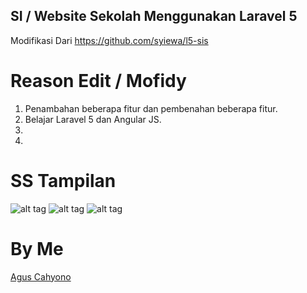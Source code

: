 ## SI / Website Sekolah Menggunakan Laravel 5

Modifikasi Dari https://github.com/syiewa/l5-sis

# Reason Edit / Mofidy
<ol>
 <li>Penambahan beberapa fitur dan pembenahan beberapa fitur.</li>
 <li>Belajar Laravel 5 dan Angular JS.</li>
 <li></li>
 <li></li>
</ol>


# SS Tampilan
![alt tag](https://github.com/balitax/SI-Sekolah-L5/blob/master/SS/berita%20admin.png)
![alt tag](https://github.com/balitax/SI-Sekolah-L5/blob/master/SS/dashboard.png)
![alt tag](https://github.com/balitax/SI-Sekolah-L5/blob/master/SS/data%20siswa.png)

# By Me

<a href="http://facebook.com/cahyocode">Agus Cahyono</a>

